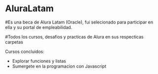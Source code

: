 # AluraLatam

#Es una beca de Alura Latam (Oracle), fui selecionado para participar en ella y su portal de empleabilidad.

#Todos los cursos, desafios y practicas de Alura en sus respecticas carpetas

Cursos concluidos:

* Explorar funciones y listas
* Sumergete en la programacion con Javascript
